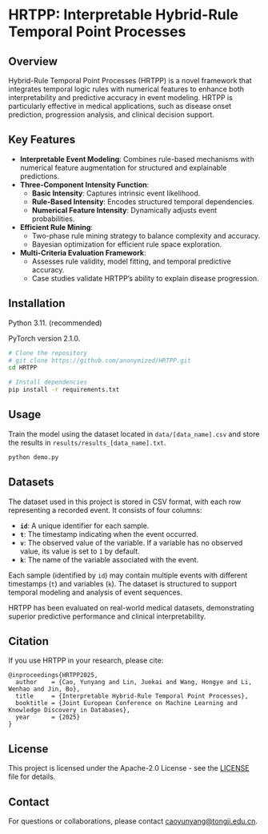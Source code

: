 # HRTPP: Interpretable Hybrid-Rule Temporal Point Processes

## Overview
Hybrid-Rule Temporal Point Processes (HRTPP) is a novel framework that integrates temporal logic rules with numerical features to enhance both interpretability and predictive accuracy in event modeling. HRTPP is particularly effective in medical applications, such as disease onset prediction, progression analysis, and clinical decision support.

## Key Features
- **Interpretable Event Modeling**: Combines rule-based mechanisms with numerical feature augmentation for structured and explainable predictions.
- **Three-Component Intensity Function**:
  - **Basic Intensity**: Captures intrinsic event likelihood.
  - **Rule-Based Intensity**: Encodes structured temporal dependencies.
  - **Numerical Feature Intensity**: Dynamically adjusts event probabilities.
- **Efficient Rule Mining**:
  - Two-phase rule mining strategy to balance complexity and accuracy.
  - Bayesian optimization for efficient rule space exploration.
- **Multi-Criteria Evaluation Framework**:
  - Assesses rule validity, model fitting, and temporal predictive accuracy.
  - Case studies validate HRTPP’s ability to explain disease progression.

## Installation
Python 3.11. (recommended)

PyTorch version 2.1.0.

```bash
# Clone the repository
# git clone https://github.com/anonymized/HRTPP.git
cd HRTPP

# Install dependencies
pip install -r requirements.txt
```

## Usage
Train the model using the dataset located in `data/[data_name].csv` and store the results in `results/results_[data_name].txt`.

```bash
python demo.py
```

## Datasets
The dataset used in this project is stored in CSV format, with each row representing a recorded event. It consists of four columns:

- **`id`**: A unique identifier for each sample.
- **`t`**: The timestamp indicating when the event occurred.
- **`v`**: The observed value of the variable. If a variable has no observed value, its value is set to `1` by default.
- **`k`**: The name of the variable associated with the event.

Each sample (identified by `id`) may contain multiple events with different timestamps (`t`) and variables (`k`). The dataset is structured to support temporal modeling and analysis of event sequences.

HRTPP has been evaluated on real-world medical datasets, demonstrating superior predictive performance and clinical interpretability.

## Citation
If you use HRTPP in your research, please cite:
```
@inproceedings{HRTPP2025,
  author    = {Cao, Yunyang and Lin, Juekai and Wang, Hongye and Li, Wenhao and Jin, Bo},
  title     = {Interpretable Hybrid-Rule Temporal Point Processes},
  booktitle = {Joint European Conference on Machine Learning and Knowledge Discovery in Databases},
  year      = {2025}
}
```

## License
This project is licensed under the Apache-2.0 License - see the [LICENSE](./LICENSE) file for details.

## Contact
For questions or collaborations, please contact [caoyunyang@tongji.edu.cn](mailto:caoyunyang@tongji.edu.cn).

